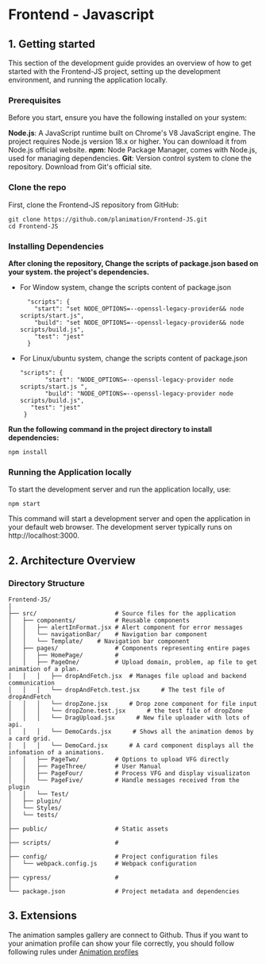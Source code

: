 # Frontend - Javascript




## 1. Getting started

This section of the development guide provides an overview of how to get started with the Frontend-JS project, setting up the development environment, and running the application locally.

###  Prerequisites
Before you start, ensure you have the following installed on your system:

**Node.js**: A JavaScript runtime built on Chrome's V8 JavaScript engine. The project requires Node.js version 18.x or higher. You can download it from Node.js official website.
**npm**: Node Package Manager, comes with Node.js, used for managing dependencies.
**Git**: Version control system to clone the repository. Download from Git's official site.


###  Clone the repo
First, clone the Frontend-JS repository from GitHub:
 ```
 git clone https://github.com/planimation/Frontend-JS.git
 cd Frontend-JS
 ```


###  Installing Dependencies
**After cloning the repository, Change the scripts of package.json based on your system. the project's dependencies.** 

- For Window system, change the scripts content of package.json

        "scripts": {
          "start": "set NODE_OPTIONS=--openssl-legacy-provider&& node scripts/start.js",
          "build": "set NODE_OPTIONS=--openssl-legacy-provider&& node scripts/build.js",
          "test": "jest"
        }

- For Linux/ubuntu system, change the scripts content of package.json

     ```
     "scripts": {
            "start": "NODE_OPTIONS=--openssl-legacy-provider node scripts/start.js ",
            "build": "NODE_OPTIONS=--openssl-legacy-provider node scripts/build.js",
        "test": "jest"
      }
     ```
     
     

**Run the following command in the project directory to install dependencies:**

```
npm install
```


###  Running the Application locally
To start the development server and run the application locally, use:
```
npm start
```
This command will start a development server and open the application in your default web browser. The development server typically runs on http://localhost:3000.


## 2. Architecture Overview


### Directory Structure
```
Frontend-JS/
│
├── src/                      # Source files for the application
│   ├── components/           # Reusable components
│   │   ├── alertInFormat.jsx # Alert component for error messages
│   │   └── navigationBar/    # Navigation bar component
│   │   └── Template/    # Navigation bar component
│   ├── pages/                # Components representing entire pages
│   │   ├── HomePage/         # 
│   │   ├── PageOne/          # Upload domain, problem, ap file to get animation of a plan.
│   │   │   ├── dropAndFetch.jsx  # Manages file upload and backend communication
│   │   │   └── dropAndFetch.test.jsx      # The test file of dropAndFetch
│   │   │   └── dropZone.jsx      # Drop zone component for file input
│   │   │   └── dropZone.test.jsx      # the test file of dropZone
│   │   │   └── DragUpload.jsx      # New file uploader with lots of api.
│   │   │   └── DemoCards.jsx      # Shows all the animation demos by a card grid.
│   │   │   └── DemoCard.jsx      # A card component displays all the infomation of a animations.
│   │   ├── PageTwo/          # Options to upload VFG directly
│   │   ├── PageThree/        # User Manual
│   │   ├── PageFour/         # Process VFG and display visualizaton
│   │   └── PageFive/         # Handle messages received from the plugin
│   │   └── Test/        		
│   ├── plugin/
│   └── Styles/
│   └── tests/
│
├── public/                   # Static assets
│
├── scripts/                  # 
│
├── config/                   # Project configuration files
│   └── webpack.config.js     # Webpack configuration
│
├── cypress/                  # 
│
└── package.json              # Project metadata and dependencies
```




## 3. Extensions

The animation samples gallery are connect to Github. Thus if you want to your animation profile can show your file correctly, you should follow following rules under [Animation profiles](../AnimationProfiles/Readme.md)
